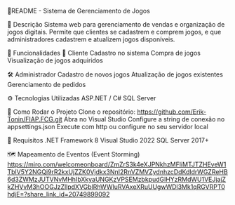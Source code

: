 📘README - Sistema de Gerenciamento de Jogos

🧩 Descrição
  Sistema web para gerenciamento de vendas e organização de jogos digitais. Permite que clientes se cadastrem e comprem jogos, e que administradores cadastrem e atualizem jogos disponíveis.

🚀 Funcionalidades
  👤 Cliente
    Cadastro no sistema
    Compra de jogos
    Visualização de jogos adquiridos
  
  🛠️ Administrador
    Cadastro de novos jogos
    Atualização de jogos existentes
    Gerenciamento de pedidos
  
  ⚙️ Tecnologias Utilizadas
    ASP.NET / C#
    SQL Server
  
  🧪 Como Rodar o Projeto
    Clone o repositório: https://github.com/Erik-Tonin/FIAP.FCG.git
    Abra no Visual Studio
    Configure a string de conexão no appsettings.json
    Execute com http ou configure no seu servidor local
  
  📌 Requisitos
    .NET Framework 8
    Visual Studio 2022
    SQL Server 2017+

  🗺️ Mapeamento de Eventos (Event Storming)
  https://miro.com/welcomeonboard/ZmZrS3k4eXJPNkhzMFliMTJTZHEveW1TblV5Y2NGQi9rR2kxUjZZK0Vjdkx3NnI2RnVZMVZydnhzcDdKdldrWGZReHB6d3ZWMzJUTVNvMHhIbXkyaUNGKzVPSEMzbkpudGlHYzRMdWU1VEJjajZkZHVvM3hOOGJzZllpdXVGblRhWWluRVAxeXRuUUgwWDl3Mk1qRGVRPT0hdjE=?share_link_id=20749899092
